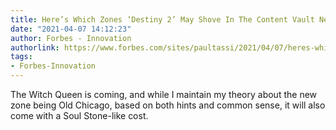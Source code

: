 ```yaml
---
title: Here’s Which Zones ‘Destiny 2’ May Shove In The Content Vault Next
date: "2021-04-07 14:12:23"
author: Forbes - Innovation
authorlink: https://www.forbes.com/sites/paultassi/2021/04/07/heres-which-zones-destiny-2-may-shove-in-the-content-vault-next/
tags:
- Forbes-Innovation
---
```

The Witch Queen is coming, and while I maintain my theory about the new zone being Old Chicago, based on both hints and common sense, it will also come with a Soul Stone-like cost.